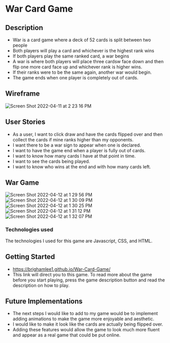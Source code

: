 # War Card Game

## Description
- War is a card game where a deck of 52 cards is split between two people
- Both players will play a card and whichever is the highest rank wins
- If both players play the same ranked card, a war begins
- A war is where both players will place three cardsw face down and then flip one more card face up and whichever rank is higher wins.
- If their ranks were to be the same again, another war would begin.
- The game ends when one player is completely out of cards.

## Wireframe 
![Screen Shot 2022-04-11 at 2 23 16 PM](https://user-images.githubusercontent.com/91819733/162814399-852612d0-d55b-417a-8aee-67ac3a188d94.png)

## User Stories
- As a user, I want to click draw and have the cards flipped over and then collect the cards if mine ranks higher than my opponents.
- I want there to be a war sign to appear when one is declared.
- I want to have the game end when a player is fully out of cards.
- I want to know how many cards I have at that point in time.
- I want to see the cards being played.
- I want to know who wins at the end and with how many cards left.

## War Game
![Screen Shot 2022-04-12 at 1 29 56 PM](https://user-images.githubusercontent.com/91819733/163030461-328cb130-bdcc-46dc-9cda-b24680644425.png)
![Screen Shot 2022-04-12 at 1 30 09 PM](https://user-images.githubusercontent.com/91819733/163030480-1e273496-4589-462d-83dd-6244e471194d.png)
![Screen Shot 2022-04-12 at 1 30 25 PM](https://user-images.githubusercontent.com/91819733/163030498-51c5ecb8-7df3-4163-ab4a-2f4df5edb5d7.png)
![Screen Shot 2022-04-12 at 1 31 12 PM](https://user-images.githubusercontent.com/91819733/163030511-80d52c6d-ef79-44c5-98f6-cb6a298bf872.png)
![Screen Shot 2022-04-12 at 1 32 07 PM](https://user-images.githubusercontent.com/91819733/163030517-8557f3fb-bbe6-45ac-8cd6-5be015a56af2.png)

### Technologies used
The technologies I used for this game are Javascript, CSS, and HTML.

## Getting Started 
- https://brighamlee1.github.io/War-Card-Game/
- This link will direct you to this game. To read more about the game before you start playing, press the game description button and read the description on how to play.

## Future Implementations
- The next steps I would like to add to my game would be to implement adding animations to make the game more enjoyable and aesthetic.
- I would like to make it look like the cards are actually being flipped over.
- Adding these features would allow the game to look much more fluent and appear as a real game that could be put online.
